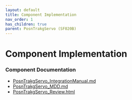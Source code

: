 ```yaml
---
layout: default
title: Component Implementation
nav_order: 1
has_children: true
parent: PosnTrakgServo (SF020B)
---
```

# Component Implementation
### Component Documentation

- [PosnTrakgServo_IntegrationManual.md](doc/PosnTrakgServo_IntegrationManual.md)
- [PosnTrakgServo_MDD.md](doc/PosnTrakgServo_MDD.md)
- [PosnTrakgServo_Review.html](doc/PosnTrakgServo_Review.html)

